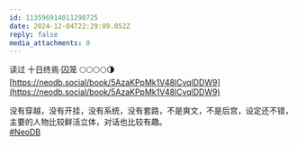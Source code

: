 ```yaml
---
id: 113596914011290725
date: 2024-12-04T22:29:09.052Z
reply: false
media_attachments: 0
---
```


读过 十日终焉·囚笼 🌕🌕🌕🌕🌗   
[https://neodb.social/book/5AzaKPpMk1V48lCvqlDDW9](https://neodb.social/book/5AzaKPpMk1V48lCvqlDDW9)

没有穿越，没有开挂，没有系统，没有套路，不是爽文，不是后宫，设定还不错，主要的人物比较鲜活立体，对话也比较有趣。  
[#NeoDB](https://e5n.cc/tags/NeoDB)

